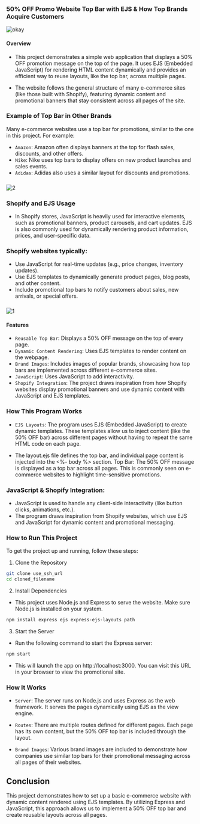 ### 50% OFF Promo Website Top Bar with EJS & How Top Brands Acquire Customers

![okay](https://github.com/user-attachments/assets/0f58fb1b-8fe6-43dc-b6b1-7b19db2c01e6)

#### Overview
- This project demonstrates a simple web application that displays a 50% OFF promotion message on the top of the page. It uses EJS (Embedded JavaScript) for rendering HTML content dynamically and provides an efficient way to reuse layouts, like the top bar, across multiple pages.

- The website follows the general structure of many e-commerce sites (like those built with Shopify), featuring dynamic content and promotional banners that stay consistent across all pages of the site.
### Example of Top Bar in Other Brands
Many e-commerce websites use a top bar for promotions, similar to the one in this project. For example:

- `Amazon`: Amazon often displays banners at the top for flash sales, discounts, and other offers.
- `Nike`: Nike uses top bars to display offers on new product launches and sales events.
- `Adidas`: Adidas also uses a similar layout for discounts and promotions.

###
![2](https://github.com/user-attachments/assets/c25c7968-21d0-43c5-a9c9-f0c95c5b3522)
### Shopify and EJS Usage
- In Shopify stores, JavaScript is heavily used for interactive elements, such as promotional banners, product carousels, and cart updates. EJS is also commonly used for dynamically rendering product information, prices, and user-specific data.

### Shopify websites typically:

- Use JavaScript for real-time updates (e.g., price changes, inventory updates).
- Use EJS templates to dynamically generate product pages, blog posts, and other content.
- Include promotional top bars to notify customers about sales, new arrivals, or special offers.

###
![1](https://github.com/user-attachments/assets/80c1c888-865d-494d-b552-68a27a11b672)

####  Features
- `Reusable Top Bar`: Displays a 50% OFF message on the top of every page.
- `Dynamic Content Rendering`: Uses EJS templates to render content on the webpage.
- `Brand Images`: Includes images of popular brands, showcasing how top bars are implemented across different e-commerce sites.
- `JavaScript`: Uses JavaScript to add interactivity.
- `Shopify Integration`: The project draws inspiration from how Shopify websites display promotional banners and use dynamic content with JavaScript and EJS templates.
### How This Program Works
- `EJS Layouts`: The program uses EJS (Embedded JavaScript) to create dynamic templates. These templates allow us to inject content (like the 50% OFF bar) across different pages without having to repeat the same HTML code on each page.

- The layout.ejs file defines the top bar, and individual page content is injected into the <%- body %> section.
Top Bar: The 50% OFF message is displayed as a top bar across all pages. This is commonly seen on e-commerce websites to highlight time-sensitive promotions.

### JavaScript & Shopify Integration:

- JavaScript is used to handle any client-side interactivity (like button clicks, animations, etc.).
- The program draws inspiration from Shopify websites, which use EJS and JavaScript for dynamic content and promotional messaging.
### How to Run This Project
To get the project up and running, follow these steps:

1. Clone the Repository
```bash
git clone use_ssh_url
cd cloned_filename
```

2. Install Dependencies
- This project uses Node.js and Express to serve the website. Make sure Node.js is installed on your system.

```bash
npm install express ejs express-ejs-layouts path
```
3. Start the Server
- Run the following command to start the Express server:

```bash
npm start
```
- This will launch the app on http://localhost:3000. You can visit this URL in your browser to view the promotional site.

### How It Works
- `Server`: The server runs on Node.js and uses Express as the web framework. It serves the pages dynamically using EJS as the view engine.

- `Routes`: There are multiple routes defined for different pages. Each page has its own content, but the 50% OFF top bar is included through the layout.

- `Brand Images`: Various brand images are included to demonstrate how companies use similar top bars for their promotional messaging across all pages of their websites.



## Conclusion
This project demonstrates how to set up a basic e-commerce website with dynamic content rendered using EJS templates. By utilizing Express and JavaScript, this approach allows us to implement a 50% OFF top bar and create reusable layouts across all pages.
